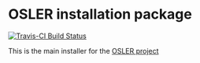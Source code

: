 # OSLER installation package

[![Travis-CI Build Status](https://travis-ci.org/muschellij2/oslerInstall.svg?branch=master)](https://travis-ci.org/muschellij2/oslerInstall)

This is the main installer for the [OSLER project](http://oslerinhealth.org)